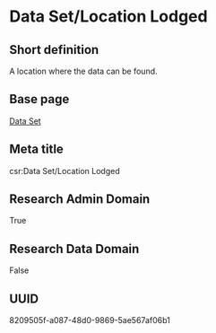 # Data Set/Location Lodged
## Short definition
A location where the data can be found.
## Base page
[Data Set](https://github.com/EuroCRIS/CASRAI-Dictionairies/blob/main/Objects/Data%20Set.md)
## Meta title
csr:Data Set/Location Lodged
## Research Admin Domain
True
## Research Data Domain
False
## UUID
8209505f-a087-48d0-9869-5ae567af06b1
